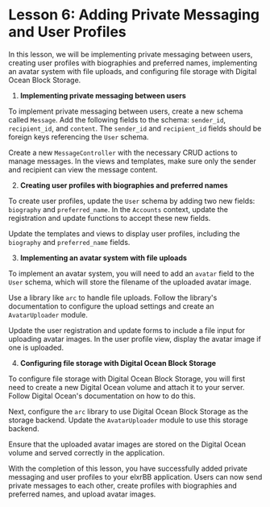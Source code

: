 # Lesson 6: Adding Private Messaging and User Profiles

In this lesson, we will be implementing private messaging between users, creating user profiles with biographies and preferred names, implementing an avatar system with file uploads, and configuring file storage with Digital Ocean Block Storage.

1. **Implementing private messaging between users**

To implement private messaging between users, create a new schema called `Message`. Add the following fields to the schema: `sender_id`, `recipient_id`, and `content`. The `sender_id` and `recipient_id` fields should be foreign keys referencing the `User` schema.

Create a new `MessageController` with the necessary CRUD actions to manage messages. In the views and templates, make sure only the sender and recipient can view the message content.

2. **Creating user profiles with biographies and preferred names**

To create user profiles, update the `User` schema by adding two new fields: `biography` and `preferred_name`. In the `Accounts` context, update the registration and update functions to accept these new fields.

Update the templates and views to display user profiles, including the `biography` and `preferred_name` fields.

3. **Implementing an avatar system with file uploads**

To implement an avatar system, you will need to add an `avatar` field to the `User` schema, which will store the filename of the uploaded avatar image.

Use a library like `arc` to handle file uploads. Follow the library's documentation to configure the upload settings and create an `AvatarUploader` module.

Update the user registration and update forms to include a file input for uploading avatar images. In the user profile view, display the avatar image if one is uploaded.

4. **Configuring file storage with Digital Ocean Block Storage**

To configure file storage with Digital Ocean Block Storage, you will first need to create a new Digital Ocean volume and attach it to your server. Follow Digital Ocean's documentation on how to do this.

Next, configure the `arc` library to use Digital Ocean Block Storage as the storage backend. Update the `AvatarUploader` module to use this storage backend.

Ensure that the uploaded avatar images are stored on the Digital Ocean volume and served correctly in the application.

With the completion of this lesson, you have successfully added private messaging and user profiles to your elxrBB application. Users can now send private messages to each other, create profiles with biographies and preferred names, and upload avatar images.
